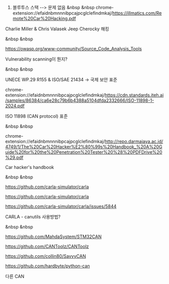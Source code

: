 1. 블루투스 스택 --> 문제 없음
&nbsp
&nbsp 
chrome-extension://efaidnbmnnnibpcajpcglclefindmkaj/https://illmatics.com/Remote%20Car%20Hacking.pdf

Charlie Miller & Chris Valasek Jeep Cherocky 해킹

&nbsp 
&nbsp 

https://owasp.org/www-community/Source_Code_Analysis_Tools

Vulnerability scanning이 뭔지? 

&nbsp 
&nbsp 

UNECE WP.29 R155 & ISO/SAE 21434 -> 국제 보안 표준

chrome-extension://efaidnbmnnnibpcajpcglclefindmkaj/https://cdn.standards.iteh.ai/samples/86384/ca6e28c79b6b4388a5104dfda2332666/ISO-11898-1-2024.pdf

ISO 11898 (CAN protocol) 표준

&nbsp 
&nbsp 

chrome-extension://efaidnbmnnnibpcajpcglclefindmkaj/http://repo.darmajaya.ac.id/4749/1/The%20Car%20Hacker%E2%80%99s%20Handbook_%20A%20Guide%20for%20the%20Penetration%20Tester%20%28%20PDFDrive%20%29.pdf

Car hacker's handbook

&nbsp 
&nbsp 

https://github.com/carla-simulator/carla

https://github.com/carla-simulator/carla

https://github.com/carla-simulator/carla/issues/5844

CARLA - canutils 사용방법?

&nbsp 
&nbsp 

https://github.com/MahdaSystem/STM32CAN

https://github.com/CANToolz/CANToolz

https://github.com/collin80/SavvyCAN 

https://github.com/hardbyte/python-can

다른 CAN



